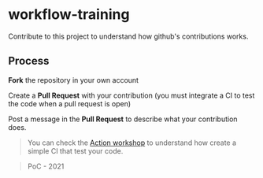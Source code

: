 # workflow-training

Contribute to this project to understand how github's contributions works.

## Process 

**Fork** the repository in your own account

Create a **Pull Request** with your contribution (you must integrate a CI to test the code when a pull request is open)

Post a message in the **Pull Request** to describe what your contribution does.

> You can check the [Action workshop](https://github.com/PoCInnovation/Workshops/tree/master/software/5.Actions) to understand how create a simple CI that test your code.

> PoC - 2021

